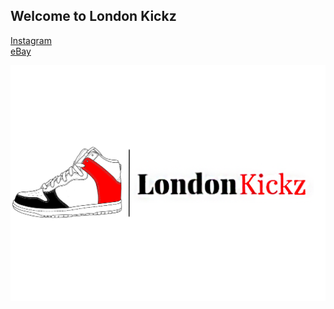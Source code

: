 ## Welcome to London Kickz

[Instagram](https://www.instagram.com/london.kickz/)\
[eBay](https://www.ebay.co.uk/sch/sp-9466/m.html?_nkw=&_armrs=1&_ipg=&_from=)

![London Kickz Logo](./images/LondonKickz.png)
